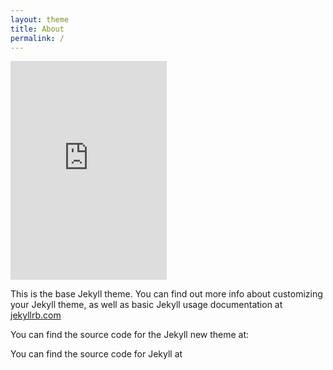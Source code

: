 ```yaml
---
layout: theme
title: About
permalink: /
---
```


<iframe src="http://widgets.itunes.apple.com/widget.html?c=us&brc=FFFFFF&blc=FFFFFF&trc=FFFFFF&tlc=FFFFFF&d=The getting started with AAC centre published by the ACE Centre&t=Getting started with AAC&m=ebook&e=ebook&w=250&h=350&ids=1090922522,1090919031,1090937118&wt=playlist&partnerId=&affiliate_id=&at=&ct=" frameborder=0 style="overflow-x:hidden;overflow-y:hidden;width:250px;height: 350px;border:0px"></iframe>

This is the base Jekyll theme. You can find out more info about customizing your Jekyll theme, as well as basic Jekyll usage documentation at [jekyllrb.com](http://jekyllrb.com/)

You can find the source code for the Jekyll new theme at:

You can find the source code for Jekyll at
